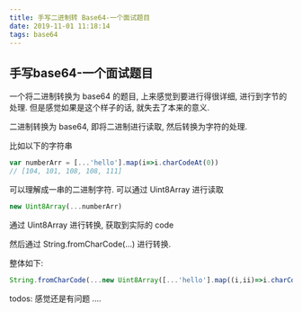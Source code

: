 ```yaml
---
title: 手写二进制转 Base64-一个面试题目
date: 2019-11-01 11:18:14
tags: base64
---
```


## 手写base64-一个面试题目

一个将二进制转换为 base64 的题目, 上来感觉到要进行得很详细, 进行到字节的处理.
但是感觉如果是这个样子的话, 就失去了本来的意义.

二进制转换为 base64, 即将二进制进行读取, 然后转换为字符的处理.

比如以下的字符串

```js
var numberArr = [...'hello'].map(i=>i.charCodeAt(0))
// [104, 101, 108, 108, 111]
```

可以理解成一串的二进制字符.
可以通过 Uint8Array 进行读取

```js
new Uint8Array(...numberArr)
```

通过 Uint8Array 进行转换, 获取到实际的 code

然后通过 String.fromCharCode(...) 进行转换.

整体如下:

```js
String.fromCharCode(...new Uint8Array([...'hello'].map((i,ii)=>i.charCodeAt(0))))
```

todos: 感觉还是有问题 ....
